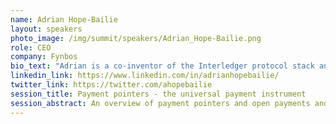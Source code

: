 ```yaml
---
name: Adrian Hope-Bailie 
layout: speakers
photo_image: /img/summit/speakers/Adrian_Hope-Bailie.png
role: CEO
company: Fynbos
bio_text: "Adrian is a co-inventor of the Interledger protocol stack and the Open Payments standards and payment pointers. He is a co-founder of Fynbos where he is building the first account that will issue payment pointers and support Open Payments."
linkedin_link: https://www.linkedin.com/in/adrianhopebailie/
twitter_link: https://twitter.com/ahopebailie
session_title: Payment pointers - the universal payment instrument
session_abstract: An overview of payment pointers and open payments and how these will create an open and inclusive application layer on the Internet of Value
---
```


